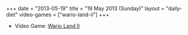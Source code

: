 +++
date = "2013-05-19"
title = "19 May 2013 (Sunday)"
layout = "daily-diet"
video-games = ["wario-land-ii"]
+++

<ul>
<li class="entry video-games">Video Game: <a href="/video-games/wario-land-ii">Wario Land II</a></li>
</ul>